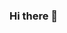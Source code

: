 ### Hi there 👋

<!--
**NineBallAYAYA/NineBallAYAYA** is a ✨ _special_ ✨ repository because its `README.md` (this file) appears on your GitHub profile.

Here are some ideas to get you started:

![NineBall's github stats](https://github-readme-stats.vercel.app/api?username=NineBallAYAYA&show_icons=true&theme=radical)
